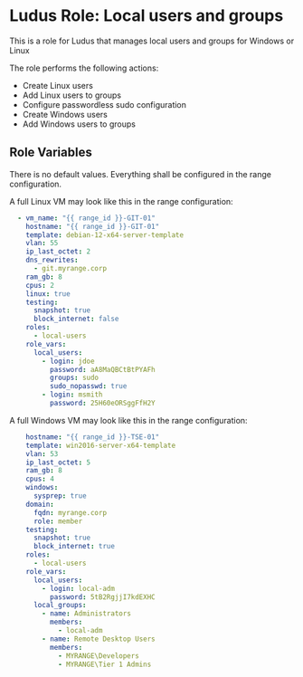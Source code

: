 Ludus Role: Local users and groups
=========

This is a role for Ludus that manages local users and groups for Windows or Linux

The role performs the following actions:
- Create Linux users
- Add Linux users to groups
- Configure passwordless sudo configuration
- Create Windows users
- Add Windows users to groups


Role Variables
--------------

There is no default values. Everything shall be configured in the range configuration.

A full Linux VM may look like this in the range configuration:

```yaml
  - vm_name: "{{ range_id }}-GIT-01"
    hostname: "{{ range_id }}-GIT-01"
    template: debian-12-x64-server-template
    vlan: 55
    ip_last_octet: 2
    dns_rewrites: 
      - git.myrange.corp
    ram_gb: 8
    cpus: 2
    linux: true
    testing:
      snapshot: true
      block_internet: false
    roles:
      - local-users
    role_vars:
      local_users:
        - login: jdoe
          password: aA8MaQBCtBtPYAFh
          groups: sudo
          sudo_nopasswd: true
        - login: msmith
          password: 25H60eORSggFfH2Y
```

A full Windows VM may look like this in the range configuration:

```yaml
    hostname: "{{ range_id }}-TSE-01"
    template: win2016-server-x64-template
    vlan: 53
    ip_last_octet: 5
    ram_gb: 8
    cpus: 4
    windows:
      sysprep: true
    domain:
      fqdn: myrange.corp
      role: member
    testing:
      snapshot: true
      block_internet: true
    roles:
      - local-users
    role_vars:
      local_users:
        - login: local-adm
          password: 5tB2RgjjI7kdEXHC
      local_groups:
        - name: Administrators
          members:
            - local-adm
        - name: Remote Desktop Users
          members:
            - MYRANGE\Developers
            - MYRANGE\Tier 1 Admins
```